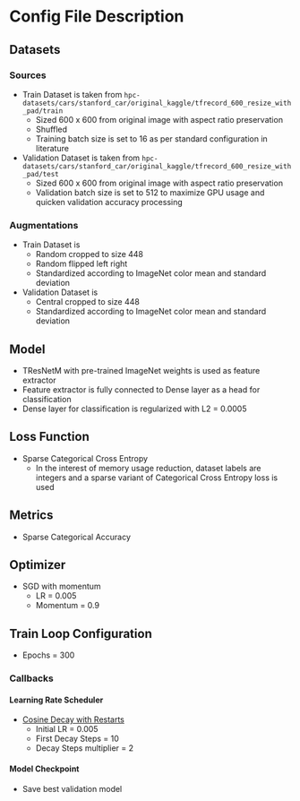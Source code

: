 # Config File Description
## Datasets
### Sources
- Train Dataset is taken from `hpc-datasets/cars/stanford_car/original_kaggle/tfrecord_600_resize_with_pad/train`
  - Sized 600 x 600 from original image with aspect ratio preservation
  - Shuffled
  - Training batch size is set to 16 as per standard configuration in literature
- Validation Dataset is taken from `hpc-datasets/cars/stanford_car/original_kaggle/tfrecord_600_resize_with_pad/test`
  - Sized 600 x 600 from original image with aspect ratio preservation
  - Validation batch size is set to 512 to maximize GPU usage and quicken validation accuracy processing
### Augmentations
- Train Dataset is 
  - Random cropped to size 448
  - Random flipped left right 
  - Standardized according to ImageNet color mean and standard deviation
- Validation Dataset is 
  - Central cropped to size 448
  - Standardized according to ImageNet color mean and standard deviation
## Model
- TResNetM with pre-trained ImageNet weights is used as feature extractor
- Feature extractor is fully connected to Dense layer as a head for classification
- Dense layer for classification is regularized with L2 = 0.0005
## Loss Function
- Sparse Categorical Cross Entropy
  - In the interest of memory usage reduction, dataset labels are integers and a sparse variant of Categorical Cross Entropy loss is used
## Metrics
- Sparse Categorical Accuracy
## Optimizer
- SGD with momentum
  - LR = 0.005
  - Momentum = 0.9
## Train Loop Configuration
- Epochs = 300
### Callbacks
#### Learning Rate Scheduler
- [Cosine Decay with Restarts](https://arxiv.org/pdf/1608.03983.pdf)
  - Initial LR = 0.005
  - First Decay Steps = 10
  - Decay Steps multiplier = 2
#### Model Checkpoint
- Save best validation model